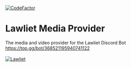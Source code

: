 [![CodeFactor](https://www.codefactor.io/repository/github/aninoss/lawliet-media-provider/badge)](https://www.codefactor.io/repository/github/aninoss/lawliet-media-provider)
# Lawliet Media Provider
The media and video provider for the Lawliet Discord Bot <br>
https://top.gg/bot/368521195940741122
<br><br>
<a href="https://top.gg/bot/368521195940741122" >
<img src="https://top.gg/api/widget/368521195940741122.svg" alt="Lawliet" />
</a>

